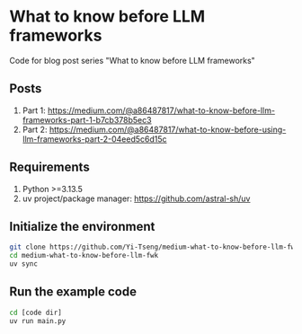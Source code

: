 # What to know before LLM frameworks

Code for blog post series "What to know before LLM frameworks"

## Posts

1. Part 1: https://medium.com/@a86487817/what-to-know-before-llm-frameworks-part-1-b7cb378b5ec3
2. Part 2: https://medium.com/@a86487817/what-to-know-before-using-llm-frameworks-part-2-04eed5c6d15c

## Requirements

1. Python >=3.13.5
2. uv project/package manager: https://github.com/astral-sh/uv

## Initialize the environment

```bash
git clone https://github.com/Yi-Tseng/medium-what-to-know-before-llm-fwk.git
cd medium-what-to-know-before-llm-fwk
uv sync
```

## Run the example code

```bash
cd [code dir]
uv run main.py
```
